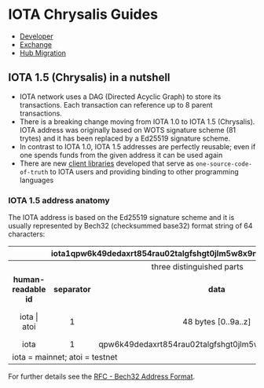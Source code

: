 # IOTA Chrysalis Guides

- [Developer](./dev_guide.md)
- [Exchange](./exchange_guide.md)
- [Hub Migration](./hub_guide.md)


## IOTA 1.5 (Chrysalis) in a nutshell
* IOTA network uses a DAG (Directed Acyclic Graph) to store its transactions. Each transaction can reference up to 8 parent transactions.
* There is a breaking change moving from IOTA 1.0 to IOTA 1.5 (Chrysalis). IOTA address was originally based on WOTS signature scheme (81 trytes) and it has been replaced by a Ed25519 signature scheme.
* In contrast to IOTA 1.0, IOTA 1.5 addresses are perfectly reusable;  even if one spends funds from the given address it can be used again
* There are new [client libraries](../libraries/overview.md) developed that serve as `one-source-code-of-truth` to IOTA users and providing binding to other programming languages 

### IOTA 1.5 address anatomy
The IOTA address is based on the Ed25519 signature scheme and it is usually represented by Bech32 (checksummed base32) format string of 64 characters:

<table>
    <thead>
        <tr>
            <th colspan=4><center>iota1qpw6k49dedaxrt854rau02talgfshgt0jlm5w8x9nk5ts6f5x5m759nh2ml</center></th>
        </tr>
    </thead>
    <tbody>
        <tr>
            <td colspan=4><center>three distinguished parts</center></td>
        </tr>
        <tr>
            <td><center><strong>human-readable id</strong></center></td>
            <td><center><strong>separator</strong></center></td>
            <td><center><strong>data</strong></center></td>
            <td><center><strong>checksum</strong></center></td>
        </tr>
        <tr>
            <td><center>iota | atoi</center></td>
            <td><center>1</center></td>
            <td><center>48 bytes [0..9a..z]</center></td>
            <td><center>6 characters [0..9a..z]</center></td>
        </tr>
        <tr>
            <td><center>iota</center></td>
            <td><center>1</center></td>
            <td><center>qpw6k49dedaxrt854rau02talgfshgt0jlm5w8x9nk5ts6f5x5m75</center></td>
            <td><center>9nh2ml</center></td>
        </tr>
        <tr>
            <td colspan=4>iota = mainnet; atoi = testnet</td>
        </tr>
    </tbody>
</table>

For further details see the [RFC - Bech32 Address Format](https://github.com/Wollac/protocol-rfcs/blob/bech32-address-format/text/0020-bech32-address-format/0020-bech32-address-format.md).

